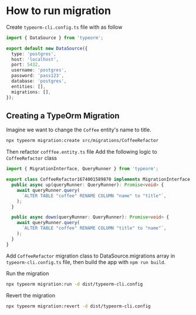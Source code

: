 # How to run migration

Create `typeorm-cli.config.ts` file with as follow

```typescript
import { DataSource } from 'typeorm';

export default new DataSource({
  type: 'postgres',
  host: 'localhost',
  port: 5432,
  username: 'postgres',
  password: 'pass123',
  database: 'postgres',
  entities: [],
  migrations: [],
});

```
## Creating a TypeOrm Migration

Imagine we want to change the `Coffee` entity's name to title.

```bash
npx typeorm migration:create src/migrations/CoffeeRefactor
```

Then refactor `cofffee.entity.ts` file
Add the following logic to `CoffeeRefactor` class

```typescript
import { MigrationInterface, QueryRunner } from 'typeorm';

export class CoffeeRefactor1674001589870 implements MigrationInterface {
  public async up(queryRunner: QueryRunner): Promise<void> {
    await queryRunner.query(
      `ALTER TABLE "coffee" RENAME COLUMN "name" to "title"`,
    );
  }

  public async down(queryRunner: QueryRunner): Promise<void> {
    await queryRunner.query(
      `ALTER TABLE "coffee" RENAME COLUMN "title" to "name"`,
    );
  }
}
```

Add `CoffeeRefactor` migration class to DataSource.migrations array in `typeorm-cli.config.ts` file, then build the app with `npm run build`.

Run the migration

```bash
npx typeorm migration:run -d dist/typeorm-cli.config
```
Revert the migration

```bash
npx typeorm migration:revert -d dist/typeorm-cli.config
```
